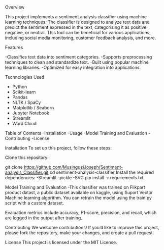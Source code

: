 
Overview

This project implements a sentiment analysis classifier using machine learning techniques. The classifier is designed to analyze text data and predict the sentiment expressed in the text, categorizing it as positive, negative, or neutral. This tool can be beneficial for various applications, including social media monitoring, customer feedback analysis, and more.

Features

  -Classifies text data into sentiment categories.
  -Supports preprocessing techniques to clean and standardize text.
  -Built using popular machine learning libraries.
  -Optimized for easy integration into applications.

Technologies Used
- Python
- Scikit-learn
- Pandas
- NLTK / SpaCy
- Matplotlib / Seaborn
- Jupyter Notebook
- Streamlit
- Word Cloud

Table of Contents
 -Installation
 -Usage
 -Model Training and Evaluation
 -Contributing
 -License

Installation
To set up this project, follow these steps:

Clone this repository:

git clone https://github.com/MusinguziJoseph/Sentiment-analysis_Classifier.git
  cd sentiment-analysis-classifier
Install the required dependencies:
 -Streamlit
 -pickle
 -SVC
pip install -r requirements.txt


Model Training and Evaluation
  -This classifier was trained on Flikpart product datast,  a public dataset available on kaggle, using Suport Vector Machine learning algorithm. You can retrain the model using the train.py script with a custom dataset.

Evaluation metrics include accuracy, F1-score, precision, and recall, which are logged in the output after training.


Contributing
  We welcome contributions! If you’d like to improve this project, please fork the repository, make your changes, and create a pull request.


License
   This project is licensed under the MIT License. 
